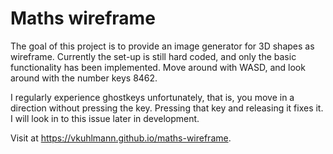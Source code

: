 # Maths wireframe

The goal of this project is to provide an image generator for 3D shapes as wireframe.
Currently the set-up is still hard coded, and only the basic functionality has been implemented.
Move around with WASD, and look around with the number keys 8462.

I regularly experience ghostkeys unfortunately, that is, you move in a direction without pressing
the key. Pressing that key and releasing it fixes it. I will look in to this issue later in development.

Visit at <https://vkuhlmann.github.io/maths-wireframe>.
